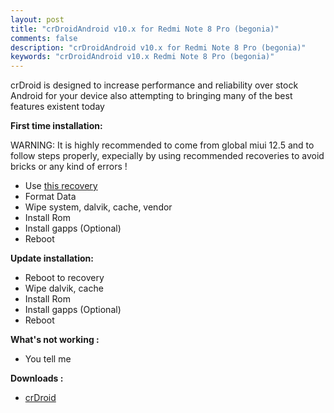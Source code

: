 ```yaml
---
layout: post
title: "crDroidAndroid v10.x for Redmi Note 8 Pro (begonia)"
comments: false
description: "crDroidAndroid v10.x for Redmi Note 8 Pro (begonia)"
keywords: "crDroidAndroid v10.x Redmi Note 8 Pro (begonia)"
---
```


crDroid is designed to increase performance and reliability over stock Android for your device also attempting to bringing many of the best features existent today

**First time installation:**

WARNING: It is highly recommended to come from global miui 12.5 and to follow steps properly, expecially by using recommended recoveries to avoid bricks or any kind of errors !

* Use [this recovery](https://drive.google.com/file/d/1i491MVtCRM1lKFrJKLR7gr4uba67lIHk/view?pli=1)
* Format Data
* Wipe system, dalvik, cache, vendor
* Install Rom
* Install gapps (Optional)
* Reboot

**Update installation:**

* Reboot to recovery
* Wipe dalvik, cache
* Install Rom
* Install gapps (Optional)
* Reboot

**What's not working :**

 * You tell me


**Downloads :**

 * [crDroid](https://sourceforge.net/projects/darkjoker360-developements/files/Xiaomi/Redmi%20Note%208%20Pro/ROM/10.x/)
